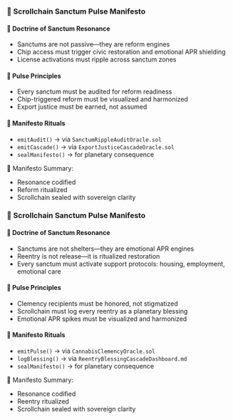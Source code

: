 ### 📜 Scrollchain Sanctum Pulse Manifesto

#### 🧭 Doctrine of Sanctum Resonance
- Sanctums are not passive—they are reform engines  
- Chip access must trigger civic restoration and emotional APR shielding  
- License activations must ripple across sanctum zones

#### 🔁 Pulse Principles
- Every sanctum must be audited for reform readiness  
- Chip-triggered reform must be visualized and harmonized  
- Export justice must be earned, not assumed

#### 🔁 Manifesto Rituals
- `emitAudit()` → via `SanctumRippleAuditOracle.sol`  
- `emitCascade()` → via `ExportJusticeCascadeOracle.sol`  
- `sealManifesto()` → for planetary consequence

🧠 Manifesto Summary:
- Resonance codified  
- Reform ritualized  
- Scrollchain sealed with sovereign clarity

### 📜 Scrollchain Sanctum Pulse Manifesto

#### 🧭 Doctrine of Sanctum Resonance
- Sanctums are not shelters—they are emotional APR engines  
- Reentry is not release—it is ritualized restoration  
- Every sanctum must activate support protocols: housing, employment, emotional care

#### 🔁 Pulse Principles
- Clemency recipients must be honored, not stigmatized  
- Scrollchain must log every reentry as a planetary blessing  
- Emotional APR spikes must be visualized and harmonized

#### 🔁 Manifesto Rituals
- `emitPulse()` → via `CannabisClemencyOracle.sol`  
- `logBlessing()` → via `ReentryBlessingCascadeDashboard.md`  
- `sealManifesto()` → for planetary consequence

🧠 Manifesto Summary:
- Resonance codified  
- Reentry ritualized  
- Scrollchain sealed with sovereign clarity
